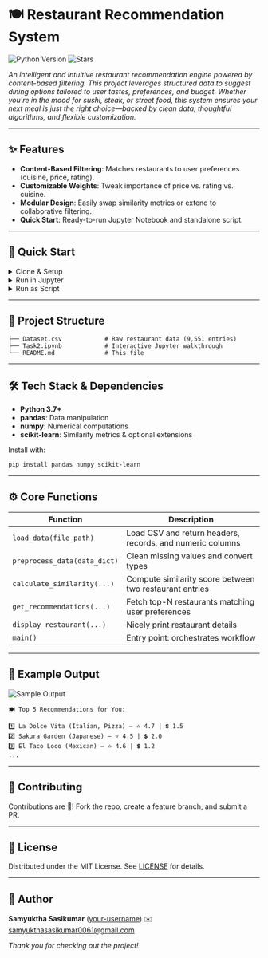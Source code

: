 # 🍽️ Restaurant Recommendation System

![Python Version](https://img.shields.io/badge/Python-3.7%2B-blue)
![Stars](https://img.shields.io/github/stars/your-username/restaurant-recommender?style=social)

*An intelligent and intuitive restaurant recommendation engine powered by content-based filtering. This project leverages structured data to suggest dining options tailored to user tastes, preferences, and budget. Whether you're in the mood for sushi, steak, or street food, this system ensures your next meal is just the right choice—backed by clean data, thoughtful algorithms, and flexible customization.*

---

## ✨ Features

* **Content-Based Filtering**: Matches restaurants to user preferences (cuisine, price, rating).
* **Customizable Weights**: Tweak importance of price vs. rating vs. cuisine.
* **Modular Design**: Easily swap similarity metrics or extend to collaborative filtering.
* **Quick Start**: Ready-to-run Jupyter Notebook and standalone script.

---

## 🚀 Quick Start

<details>
<summary>Clone & Setup</summary>

```bash
# Clone the repo
git clone https://github.com/your-username/restaurant-recommender.git
cd restaurant-recommender

# Create and activate env
python3 -m venv venv
source venv/bin/activate  # Windows: venv\\Scripts\\activate

# Install dependencies
pip install -r requirements.txt
```

</details>

<details>
<summary>Run in Jupyter</summary>

1. Open `Task2.ipynb` in Jupyter or Colab.
2. Update dataset path if needed.
3. Execute all cells and enjoy recommendations.

</details>

<details>
<summary>Run as Script</summary>

```bash
python recommender.py --input Dataset.csv --top 5
```

</details>

---

## 📂 Project Structure

```plaintext
├── Dataset.csv            # Raw restaurant data (9,551 entries)
├── Task2.ipynb            # Interactive Jupyter walkthrough
└── README.md              # This file
```

---

## 🛠️ Tech Stack & Dependencies

* **Python 3.7+**
* **pandas**: Data manipulation
* **numpy**: Numerical computations
* **scikit-learn**: Similarity metrics & optional extensions

Install with:

```bash
pip install pandas numpy scikit-learn
```

---

## ⚙️ Core Functions

| Function                     | Description                                               |
| ---------------------------- | --------------------------------------------------------- |
| `load_data(file_path)`       | Load CSV and return headers, records, and numeric columns |
| `preprocess_data(data_dict)` | Clean missing values and convert types                    |
| `calculate_similarity(...)`  | Compute similarity score between two restaurant entries   |
| `get_recommendations(...)`   | Fetch top-N restaurants matching user preferences         |
| `display_restaurant(...)`    | Nicely print restaurant details                           |
| `main()`                     | Entry point: orchestrates workflow                        |

---

## 🎨 Example Output

![Sample Output](./assets/sample_recommendations.png)

```plaintext
🍽️ Top 5 Recommendations for You:

1️⃣ La Dolce Vita (Italian, Pizza) – ⭐ 4.7 | 💲 1.5
2️⃣ Sakura Garden (Japanese) – ⭐ 4.5 | 💲 2.0
3️⃣ El Taco Loco (Mexican) – ⭐ 4.6 | 💲 1.2
...
```

---

## 🤝 Contributing

Contributions are 💖! Fork the repo, create a feature branch, and submit a PR.

---

## 📜 License

Distributed under the MIT License. See [LICENSE](LICENSE) for details.

---

## 👤 Author

**Samyuktha Sasikumar** ([your-username](https://github.com/your-username))
✉️ [samyukthasasikumar0061@gmail.com](samyukthasasikumar0061@gmail.com)

*Thank you for checking out the project!*

